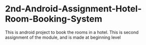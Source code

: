 # 2nd-Android-Assignment-Hotel-Room-Booking-System
This is android project to book the rooms in a hotel. This is second assignment of the module, and is made at beginning level
